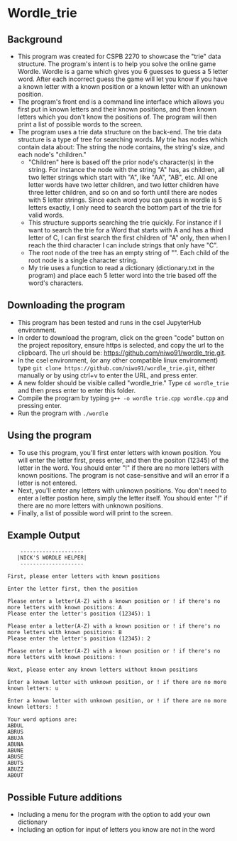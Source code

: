 # Wordle_trie

## Background
* This program was created for CSPB 2270 to showcase the "trie" data structure. The program's intent is to help you solve the online game Wordle. Wordle is a game which gives you 6 guesses to guess a 5 letter word. After each incorrect guess the game will let you know if you have a known letter with a known position or a known letter with an unknown position.
* The program's front end is a command line interface which allows you first put in known letters and their known positions, and then known letters which you don't know the positions of. The program will then print a list of possible words to the screen.
* The program uses a trie data structure on the back-end. The trie data structure is a type of tree for searching words. My trie has nodes which contain data about: The string the node contains, the string's size, and each node's "children."
  * "Children" here is based off the prior node's character(s) in the string. For instance the node with the string "A" has, as children, all two letter strings which start with "A", like "AA", "AB", etc. All one letter words have two letter children, and two letter children have three letter children, and so on and so forth until there are nodes with 5 letter strings. Since each word you can guess in wordle is 5 letters exactly, I only need to search the bottom part of the trie for valid words.
  * This structure supports searching the trie quickly. For instance if I want to search the trie for a Word that starts with A and has a third letter of C, I can first search the first children of "A" only, then when I reach the third character I can include strings that only have "C".
  * The root node of the tree has an empty string of "". Each child of the root node is a single character string.
  * My trie uses a function to read a dictionary (dictionary.txt in the program) and place each 5 letter word into the trie based off the word's characters.

## Downloading the program
* This program has been tested and runs in the csel JupyterHub environment.
* In order to download the program, click on the green "code" button on the project repository, ensure https is selected, and copy the url to the clipboard. The url should be: https://github.com/niwo91/wordle_trie.git.
* In the csel environment, (or any other compatible linux environment) type `git clone https://github.com/niwo91/wordle_trie.git`, either manually or by using ctrl+v to enter the URL, and press enter.
* A new folder should be visible called "wordle_trie." Type `cd wordle_trie` and then press enter to enter this folder.
* Compile the program by typing `g++ -o wordle trie.cpp wordle.cpp` and pressing enter.
* Run the program with `./wordle`

## Using the program
* To use this program, you'll first enter letters with known position. You will enter the letter first, press enter, and then the positon (12345) of the letter in the word. You should enter "!" if there are no more letters with known positions. The program is not case-sensitive and will an error if a letter is not entered.
* Next, you'll enter any letters with unknown positions. You don't need to enter a letter postion here, simply the letter itself. You should enter "!" if there are no more letters with unknown positions.
* Finally, a list of possible word will print to the screen.

## Example Output
```
    --------------------
   |NICK'S WORDLE HELPER|
    --------------------

First, please enter letters with known positions

Enter the letter first, then the position

Please enter a letter(A-Z) with a known position or ! if there's no more letters with known positions: A
Please enter the letter's position (12345): 1

Please enter a letter(A-Z) with a known position or ! if there's no more letters with known positions: B
Please enter the letter's position (12345): 2

Please enter a letter(A-Z) with a known position or ! if there's no more letters with known positions: !

Next, please enter any known letters without known positions 

Enter a known letter with unknown position, or ! if there are no more known letters: u

Enter a known letter with unknown position, or ! if there are no more known letters: !

Your word options are: 
ABDUL
ABRUS
ABUJA
ABUNA
ABUNE
ABUSE
ABUTS
ABUZZ
ABOUT
```

## Possible Future additions
* Including a menu for the program with the option to add your own dictionary
* Including an option for input of letters you know are not in the word


